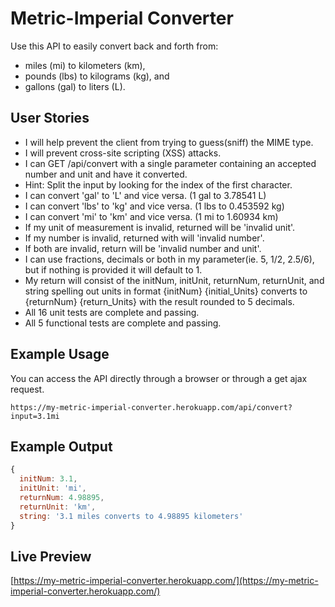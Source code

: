 # Metric-Imperial Converter

Use this API to easily convert back and forth from:

- miles (mi) to kilometers (km),
- pounds (lbs) to kilograms (kg), and
- gallons (gal) to liters (L).

## User Stories

- I will help prevent the client from trying to guess(sniff) the MIME type.
- I will prevent cross-site scripting (XSS) attacks.
- I can GET /api/convert with a single parameter containing an accepted number and unit and have it converted.
- Hint: Split the input by looking for the index of the first character.
- I can convert 'gal' to 'L' and vice versa. (1 gal to 3.78541 L)
- I can convert 'lbs' to 'kg' and vice versa. (1 lbs to 0.453592 kg)
- I can convert 'mi' to 'km' and vice versa. (1 mi to 1.60934 km)
- If my unit of measurement is invalid, returned will be 'invalid unit'.
- If my number is invalid, returned with will 'invalid number'.
- If both are invalid, return will be 'invalid number and unit'.
- I can use fractions, decimals or both in my parameter(ie. 5, 1/2, 2.5/6), but if nothing is provided it will default to 1.
- My return will consist of the initNum, initUnit, returnNum, returnUnit, and string spelling out units in format {initNum} {initial_Units} converts to {returnNum} {return_Units} with the result rounded to 5 decimals.
- All 16 unit tests are complete and passing.
- All 5 functional tests are complete and passing.

## Example Usage

You can access the API directly through a browser or through a get ajax request.

```
https://my-metric-imperial-converter.herokuapp.com/api/convert?input=3.1mi
```

## Example Output

```javascript
{ 
  initNum: 3.1,
  initUnit: 'mi',
  returnNum: 4.98895,
  returnUnit: 'km',
  string: '3.1 miles converts to 4.98895 kilometers'
}
```

## Live Preview

[https://my-metric-imperial-converter.herokuapp.com/](https://my-metric-imperial-converter.herokuapp.com/)